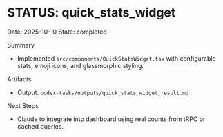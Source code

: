 # STATUS: quick_stats_widget

Date: 2025-10-10
State: completed

Summary
- Implemented `src/components/QuickStatsWidget.tsx` with configurable stats, emoji icons, and glassmorphic styling.

Artifacts
- Output: `codex-tasks/outputs/quick_stats_widget_result.md`

Next Steps
- Claude to integrate into dashboard using real counts from tRPC or cached queries.

